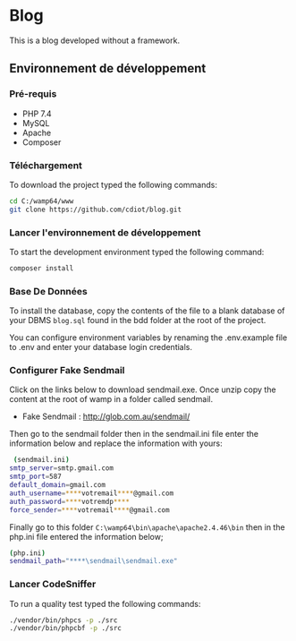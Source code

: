 # Blog

This is a blog developed without a framework.

## Environnement de développement 

### Pré-requis

* PHP 7.4
* MySQL
* Apache
* Composer

### Téléchargement 

To download the project typed the following commands:

```bash
cd C:/wamp64/www
git clone https://github.com/cdiot/blog.git 
```

### Lancer l'environnement de développement 

To start the development environment typed the following command:

```bash
composer install
```

### Base De Données

To install the database, copy the contents of the file to a blank database of your DBMS ```blog.sql``` found in the bdd folder at the root of the project.

You can configure environment variables by renaming the .env.example file to
.env and enter your database login credentials.

### Configurer Fake Sendmail

Click on the links below to download sendmail.exe. Once unzip copy the content at the root of wamp in a folder called sendmail. 

 - Fake Sendmail : http://glob.com.au/sendmail/

Then go to the sendmail folder then in the sendmail.ini file enter the information below
and replace the information with yours:

```bash
 (sendmail.ini)
smtp_server=smtp.gmail.com
smtp_port=587
default_domain=gmail.com
auth_username=****votremail****@gmail.com
auth_password=****votremdp****
force_sender=****votremail****@gmail.com
```

Finally go to this folder ```C:\wamp64\bin\apache\apache2.4.46\bin``` then in the php.ini file entered the information below;

```bash
(php.ini)
sendmail_path="****\sendmail\sendmail.exe"
```

### Lancer CodeSniffer

To run a quality test typed the following commands:

```bash
./vendor/bin/phpcs -p ./src
./vendor/bin/phpcbf -p ./src
```
